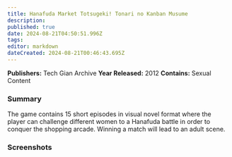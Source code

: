 ```yaml
---
title: Hanafuda Market Totsugeki! Tonari no Kanban Musume
description: 
published: true
date: 2024-08-21T04:50:51.996Z
tags: 
editor: markdown
dateCreated: 2024-08-21T00:46:43.695Z
---
```


**Publishers:** Tech Gian Archive
**Year Released:** 2012
**Contains:** Sexual Content

### Summary
  The game contains 15 short episodes in visual novel format where the player can challenge different women to a Hanafuda battle in order to conquer the shopping arcade. Winning a match will lead to an adult scene.
  
###   Screenshots
